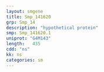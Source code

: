 ```yaml
---
layout: smgene
title: Smp_141620
grp: Smp_14
description: "hypothetical protein"
smp: Smp_141620.1
uniprot: "G4M143"
length:   435
cdd: "ns"
kk: ns
categories: sm
---
```


